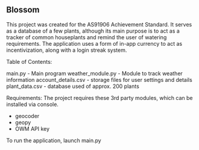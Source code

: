 Blossom
-------

This project was created for the AS91906 Achievement Standard. It serves as a database of a few plants, although its main purpose is to act as a tracker of common houseplants and remind the user of watering requirements. The application uses a form of in-app currency to act as incentivization, along with a login streak system.

Table of Contents:

main.py - Main program
weather_module.py - Module to track weather information
account_details.csv - storage files for user settings and details
plant_data.csv - database used of approx. 200 plants

Requirements:
The project requires these 3rd party modules, which can be installed via console.
 - geocoder
 - geopy
 - OWM API key

To run the application, launch main.py
